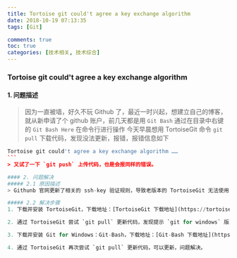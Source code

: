 ```yaml
---
title: Tortoise git could't agree a key exchange algorithm
date: 2018-10-19 07:13:35
tags: [Git]

comments: true
toc: true
categories: [技术相关, 技术综合]
---
```


### Tortoise git could't agree a key exchange algorithm

#### 1. 问题描述

> 因为一直被墙，好久不玩 Github 了，最近一时兴起，想建立自己的博客，就从新申请了个 github 账户，前几天都是用 `Git Bash` 通过在目录中右键的 `Git Bash Here` 在命令行进行操作
> 今天早晨想用 TortoiseGit 命令 `git pull` 下载代码，发现没法更新，报错，报错信息如下
````python
Tortoise git could't agree a key exchange algorithm ……
```
> 又试了一下 `git push` 上传代码，也是会报同样的错误。

#### 2. 问题解决
##### 2.1 原因描述
> Githunb 官网更新了相关的 ssh-key 验证规则，导致老版本的 TortoiseGit 无法使用，需要通过新的 TortoiseGit 去适配。

##### 2.2 解决步骤
1. 下载并安装 TortoiseGit，下载地址：[TortoiseGit 下载地址](https://tortoisegit.org/download/ "TortoiseGit 下载地址")。

2. 通过 TortoiseGit 尝试 `git pull` 更新代码，发现提示 `git for windows` 版本过低。

3. 下载并安装 Git for Windows：Git-Bash，下载地址：[Git-Bash 下载地址](https://gitforwindows.org/ "Git-Bash 下载地址")。

4. 通过 TortoiseGit 再次尝试 `git pull` 更新代码，可以更新，问题解决。
